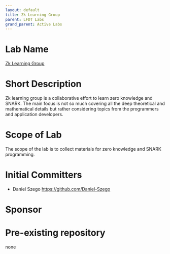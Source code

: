 ```yaml
---
layout: default
title: Zk Learning Group
parent: LFDT Labs
grand_parent: Active Labs
---
```

# Lab Name
[Zk Learning Group](https://github.com/LF-Decentralized-Trust-labs/zk-learning-group)

# Short Description
Zk learning group is a collaborative effort  to learn zero knowledge and SNARK. The main focus is not so much covering all the deep theoretical and mathematical details but rather considering topics from the programmers and application developers.

# Scope of Lab
The scope of the lab is to collect materials for zero knowledge and SNARK programming.

# Initial Committers
- Daniel Szego https://github.com/Daniel-Szego

# Sponsor

# Pre-existing repository
none